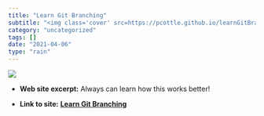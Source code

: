 ```yaml
---
title: "Learn Git Branching"
subtitle: "<img class='cover' src=https://pcottle.github.io/learnGitBranching/assets/learnGitBranching.png>"
category: "uncategorized"
tags: []
date: "2021-04-06"
type: "rain"
---
```

<img class="cover" src=https://pcottle.github.io/learnGitBranching/assets/learnGitBranching.png>



* **Web site excerpt:** Always can learn how this works better!

* **Link to site:** **[Learn Git Branching](https://learngitbranching.js.org)**